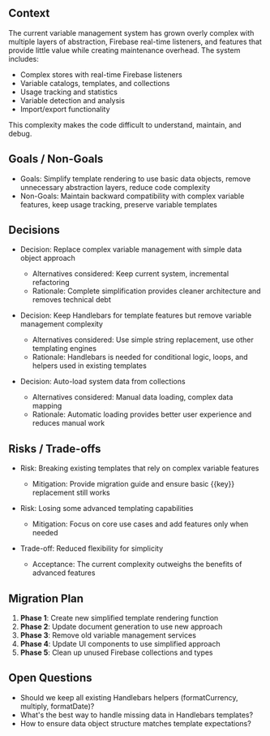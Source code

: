 ## Context

The current variable management system has grown overly complex with multiple layers of abstraction, Firebase real-time listeners, and features that provide little value while creating maintenance overhead. The system includes:

- Complex stores with real-time Firebase listeners
- Variable catalogs, templates, and collections
- Usage tracking and statistics
- Variable detection and analysis
- Import/export functionality

This complexity makes the code difficult to understand, maintain, and debug.

## Goals / Non-Goals

- Goals: Simplify template rendering to use basic data objects, remove unnecessary abstraction layers, reduce code complexity
- Non-Goals: Maintain backward compatibility with complex variable features, keep usage tracking, preserve variable templates

## Decisions

- Decision: Replace complex variable management with simple data object approach
  - Alternatives considered: Keep current system, incremental refactoring
  - Rationale: Complete simplification provides cleaner architecture and removes technical debt

- Decision: Keep Handlebars for template features but remove variable management complexity
  - Alternatives considered: Use simple string replacement, use other templating engines
  - Rationale: Handlebars is needed for conditional logic, loops, and helpers used in existing templates

- Decision: Auto-load system data from collections
  - Alternatives considered: Manual data loading, complex data mapping
  - Rationale: Automatic loading provides better user experience and reduces manual work

## Risks / Trade-offs

- Risk: Breaking existing templates that rely on complex variable features
  - Mitigation: Provide migration guide and ensure basic {{key}} replacement still works

- Risk: Losing some advanced templating capabilities
  - Mitigation: Focus on core use cases and add features only when needed

- Trade-off: Reduced flexibility for simplicity
  - Acceptance: The current complexity outweighs the benefits of advanced features

## Migration Plan

1. **Phase 1**: Create new simplified template rendering function
2. **Phase 2**: Update document generation to use new approach
3. **Phase 3**: Remove old variable management services
4. **Phase 4**: Update UI components to use simplified approach
5. **Phase 5**: Clean up unused Firebase collections and types

## Open Questions

- Should we keep all existing Handlebars helpers (formatCurrency, multiply, formatDate)?
- What's the best way to handle missing data in Handlebars templates?
- How to ensure data object structure matches template expectations?
